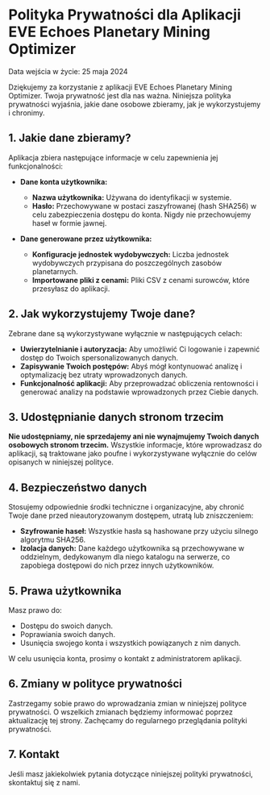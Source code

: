 # Polityka Prywatności dla Aplikacji EVE Echoes Planetary Mining Optimizer

Data wejścia w życie: 25 maja 2024

Dziękujemy za korzystanie z aplikacji EVE Echoes Planetary Mining Optimizer. Twoja prywatność jest dla nas ważna. Niniejsza polityka prywatności wyjaśnia, jakie dane osobowe zbieramy, jak je wykorzystujemy i chronimy.

## 1. Jakie dane zbieramy?

Aplikacja zbiera następujące informacje w celu zapewnienia jej funkcjonalności:

*   **Dane konta użytkownika:**
    *   **Nazwa użytkownika:** Używana do identyfikacji w systemie.
    *   **Hasło:** Przechowywane w postaci zaszyfrowanej (hash SHA256) w celu zabezpieczenia dostępu do konta. Nigdy nie przechowujemy haseł w formie jawnej.

*   **Dane generowane przez użytkownika:**
    *   **Konfiguracje jednostek wydobywczych:** Liczba jednostek wydobywczych przypisana do poszczególnych zasobów planetarnych.
    *   **Importowane pliki z cenami:** Pliki CSV z cenami surowców, które przesyłasz do aplikacji.

## 2. Jak wykorzystujemy Twoje dane?

Zebrane dane są wykorzystywane wyłącznie w następujących celach:

*   **Uwierzytelnianie i autoryzacja:** Aby umożliwić Ci logowanie i zapewnić dostęp do Twoich spersonalizowanych danych.
*   **Zapisywanie Twoich postępów:** Abyś mógł kontynuować analizę i optymalizację bez utraty wprowadzonych danych.
*   **Funkcjonalność aplikacji:** Aby przeprowadzać obliczenia rentowności i generować analizy na podstawie wprowadzonych przez Ciebie danych.

## 3. Udostępnianie danych stronom trzecim

**Nie udostępniamy, nie sprzedajemy ani nie wynajmujemy Twoich danych osobowych stronom trzecim.** Wszystkie informacje, które wprowadzasz do aplikacji, są traktowane jako poufne i wykorzystywane wyłącznie do celów opisanych w niniejszej polityce.

## 4. Bezpieczeństwo danych

Stosujemy odpowiednie środki techniczne i organizacyjne, aby chronić Twoje dane przed nieautoryzowanym dostępem, utratą lub zniszczeniem:

*   **Szyfrowanie haseł:** Wszystkie hasła są hashowane przy użyciu silnego algorytmu SHA256.
*   **Izolacja danych:** Dane każdego użytkownika są przechowywane w oddzielnym, dedykowanym dla niego katalogu na serwerze, co zapobiega dostępowi do nich przez innych użytkowników.

## 5. Prawa użytkownika

Masz prawo do:

*   Dostępu do swoich danych.
*   Poprawiania swoich danych.
*   Usunięcia swojego konta i wszystkich powiązanych z nim danych.

W celu usunięcia konta, prosimy o kontakt z administratorem aplikacji.

## 6. Zmiany w polityce prywatności

Zastrzegamy sobie prawo do wprowadzania zmian w niniejszej polityce prywatności. O wszelkich zmianach będziemy informować poprzez aktualizację tej strony. Zachęcamy do regularnego przeglądania polityki prywatności.

## 7. Kontakt

Jeśli masz jakiekolwiek pytania dotyczące niniejszej polityki prywatności, skontaktuj się z nami. 